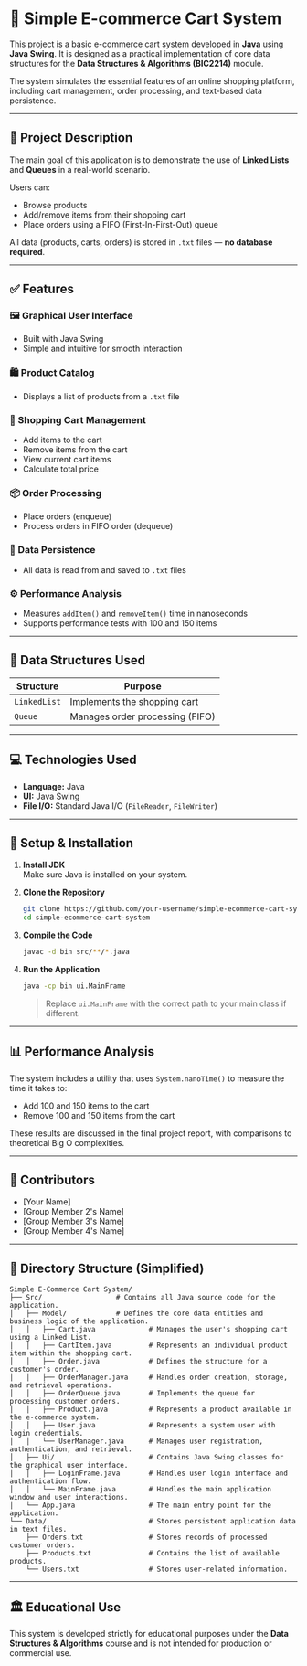 # 🛒 Simple E-commerce Cart System

This project is a basic e-commerce cart system developed in **Java** using **Java Swing**. It is designed as a practical implementation of core data structures for the **Data Structures & Algorithms (BIC2214)** module.

The system simulates the essential features of an online shopping platform, including cart management, order processing, and text-based data persistence.

---

## 📌 Project Description

The main goal of this application is to demonstrate the use of **Linked Lists** and **Queues** in a real-world scenario.

Users can:
- Browse products
- Add/remove items from their shopping cart
- Place orders using a FIFO (First-In-First-Out) queue

All data (products, carts, orders) is stored in `.txt` files — **no database required**.

---

## ✅ Features

### 🖼️ Graphical User Interface
- Built with Java Swing
- Simple and intuitive for smooth interaction

### 🛍️ Product Catalog
- Displays a list of products from a `.txt` file

### 🧺 Shopping Cart Management
- Add items to the cart
- Remove items from the cart
- View current cart items
- Calculate total price

### 📦 Order Processing
- Place orders (enqueue)
- Process orders in FIFO order (dequeue)

### 💾 Data Persistence
- All data is read from and saved to `.txt` files

### ⚙️ Performance Analysis
- Measures `addItem()` and `removeItem()` time in nanoseconds
- Supports performance tests with 100 and 150 items

---

## 🧠 Data Structures Used

| Structure    | Purpose                       |
|--------------|-------------------------------|
| `LinkedList` | Implements the shopping cart  |
| `Queue`      | Manages order processing (FIFO) |

---

## 💻 Technologies Used

- **Language:** Java
- **UI:** Java Swing
- **File I/O:** Standard Java I/O (`FileReader`, `FileWriter`)

---

## 🚀 Setup & Installation

1. **Install JDK**  
   Make sure Java is installed on your system.

2. **Clone the Repository**  
   ```bash
   git clone https://github.com/your-username/simple-ecommerce-cart-system.git
   cd simple-ecommerce-cart-system

3. **Compile the Code**

   ```bash
   javac -d bin src/**/*.java
   ```

4. **Run the Application**

   ```bash
   java -cp bin ui.MainFrame
   ```

   > Replace `ui.MainFrame` with the correct path to your main class if different.

---

## 📊 Performance Analysis

The system includes a utility that uses `System.nanoTime()` to measure the time it takes to:

* Add 100 and 150 items to the cart
* Remove 100 and 150 items from the cart

These results are discussed in the final project report, with comparisons to theoretical Big O complexities.

---

## 👥 Contributors

* \[Your Name]
* \[Group Member 2's Name]
* \[Group Member 3's Name]
* \[Group Member 4's Name]

---

## 📁 Directory Structure (Simplified)

```
Simple E-Commerce Cart System/
├── Src/                  # Contains all Java source code for the application.
│   ├── Model/            # Defines the core data entities and business logic of the application.
│   │   ├── Cart.java             # Manages the user's shopping cart using a Linked List.
│   │   ├── CartItem.java         # Represents an individual product item within the shopping cart.
│   │   ├── Order.java            # Defines the structure for a customer's order.
│   │   ├── OrderManager.java     # Handles order creation, storage, and retrieval operations.
│   │   ├── OrderQueue.java       # Implements the queue for processing customer orders.
│   │   ├── Product.java          # Represents a product available in the e-commerce system.
│   │   ├── User.java             # Represents a system user with login credentials.
│   │   └── UserManager.java      # Manages user registration, authentication, and retrieval.
│   ├── Ui/                       # Contains Java Swing classes for the graphical user interface.
│   │   ├── LoginFrame.java       # Handles user login interface and authentication flow.
│   │   └── MainFrame.java        # Handles the main application window and user interactions.
│   └── App.java                  # The main entry point for the application.
└── Data/                         # Stores persistent application data in text files.
    ├── Orders.txt                # Stores records of processed customer orders.
    ├── Products.txt              # Contains the list of available products.
    └── Users.txt                 # Stores user-related information.

```

---

## 🏛️ Educational Use

This system is developed strictly for educational purposes under the **Data Structures & Algorithms** course and is not intended for production or commercial use.
